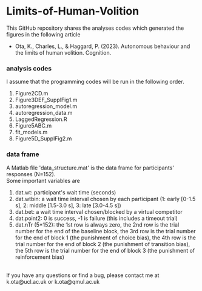 # Limits-of-Human-Volition
This GitHub repository shares the analyses codes which generated the figures in the following article
- Ota, K., Charles, L., & Haggard, P. (2023). Autonomous behaviour and the limits of human volition. Cognition.
  
### analysis codes
I assume that the programming codes will be run in the following order. 
  1. Figure2CD.m
  2. Figure3DEF_SupplFig1.m
  3. autoregression_model.m
  4. autoregression_data.m
  5. LaggedRegression.R
  6. Figure5ABC.m
  7. fit_models.m
  8. Figure5D_SupplFig2.m

### data frame
A Matlab file 'data_structure.mat' is the data frame for participants' responses (N=152).  <br>
Some important variables are  <br>
1. dat.wt: participant's wait time (seconds)
2. dat.wtbin:  a wait time interval chosen by each participant (1: early [0-1.5 s], 2: middle [1.5-3.0 s], 3: late [3.0-4.5 s])
3. dat.bet:  a wait time interval chosen/blocked by a virtual competitor
4. dat.point2: 0 is success, -1 is failure (this includes a timeout trial)
5. dat.nTr (5*152):
   the 1st row is always zero, 
   the 2nd row is the trial number for the end of the baseline block, 
   the 3rd row is the trial number for the end of block 1 (the punishment of choice bias), 
  the 4th row is the trial number for the end of block 2 (the punishment of transition bias), 
the 5th row is the trial number for the end of block 3 (the punishment of reinforcement bias)
  
<br>  
If you have any questions or find a bug, please contact me at k.ota@ucl.ac.uk or k.ota@qmul.ac.uk 
